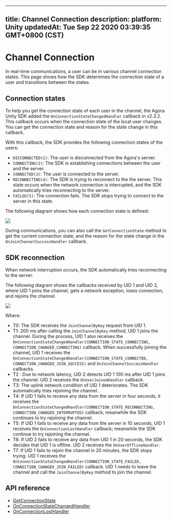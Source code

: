 
---
title: Channel Connection
description: 
platform: Unity
updatedAt: Tue Sep 22 2020 03:39:35 GMT+0800 (CST)
---
# Channel Connection
In real-time communications, a user can be in various channel connection states. This page shows how the SDK determines the connection state of a user and transitions between the states.

## Connection states

To help you get the connection state of each user in the channel, the Agora Unity SDK added the `OnConnectionStateChangedHandler` callback in v2.3.2. This callback occurs when the connection state of the local user changes. You can get the connection state and reason for the state change in this callback.

With this callback, the SDK provides the following connection states of the users:

- `DISCONNECTED(1)`: The user is disconnected from the Agora's server.
- `CONNECTING(2)`: The SDK is establishing connections between the user and the server.
- `CONNECTED(3)`: The user is connected to the server.
- `RECONNECTING(4)`: The SDK is trying to reconnect to the the server. This state occurs when the network connection is interrupted, and the SDK automatically tries reconnecting to the server.
- `FAILED(5)`: The connection fails. The SDK stops trying to connect to the server in this state.

The following diagram shows how each connection state is defined:

![](https://web-cdn.agora.io/docs-files/1584434086792)

During communications, you can also call the `GetConnectionState` method to get the current connection state, and the reason for the state change in the `OnJoinChannelSuccessHandler` callback.

## SDK reconnection

When network interruption occurs, the SDK automatically tries reconnecting to the server.

The following diagram shows the callbacks received by UID 1 and UID 2, where UID 1 joins the channel, gets a network exception, loses connection, and rejoins the channel.

![](https://web-cdn.agora.io/docs-files/1584432660084)

Where:

- T0: The SDK receives the `JoinChannelByKey` request from UID 1.
- T1: 200 ms after calling the `JoinChannelByKey` method, UID 1 joins the channel. During the process, UID 1 also receives the `OnConnectionStateChangedHandler(CONNECTION_STATE_CONNECTING, CONNECTION_CHANGED_CONNECTING)` callback. When successfully joining the channel, UID 1 receives the `OnConnectionStateChangedHandler(CONNECTION_STATE_CONNECTED, CONNECTION_CHANGED_JOIN_SUCCESS)` and `OnJoinChannelSuccessHandler` callbacks.
- T2 : Due to network latency, UID 2 detects UID 1 100 ms after UID 1 joins the channel. UID 2 receives the `OnUserJoinedHandler` callback.
- T3: The uplink network condition of UID 1 deteriorates. The SDK automatically tries rejoining the channel.
- T4: If UID 1 fails to receive any data from the server in four seconds, it receives the `OnConnectionStateChangedHandler(CONNECTION_STATE_RECONNECTING, CONNECTION_CHANGED_INTERRUPTED)` callback; meanwhile the SDK continues to try rejoining the channel.
- T5: If UID 1 fails to receive any data from the server in 10 seconds, UID 1 receives the `OnConnectionLostHandler` callback; meanwhile the SDK continue to try rejoining the channel.
- T6: If UID 2 fails to receive any data from UID 1 in 20 seconds, the SDK decides that UID 1 is offline. UID 2 receives the `OnUserOfflineHandler`.
- T7: If UID 1 fails to rejoin the channel in 20 minutes, the SDK stops trying. UID 1 receives the `OnConnectionStateChangedHandler(CONNECTION_STATE_FAILED, CONNECTION_CHANGED_JOIN_FAILED)` callback. UID 1 needs to leave the channel and call the `JoinChannelByKey` method to join the channel.


## API reference

- [GetConnectionState](https://docs.agora.io/en/Audio%20Broadcast/API%20Reference/unity/classagora__gaming__rtc_1_1_i_rtc_engine.html#ab2fbccbec5f20a1e42db7b16ef904c21)
- [OnConnectionStateChangedHandler](https://docs.agora.io/en/Audio%20Broadcast/API%20Reference/unity/namespaceagora__gaming__rtc.html#adae7694cb602375ccbc14be3062a230c)
- [OnConnectionLostHandler](https://docs.agora.io/en/Audio%20Broadcast/API%20Reference/unity/namespaceagora__gaming__rtc.html#a1f17f5429ec17c1c7d6bcaa298076ad7)
